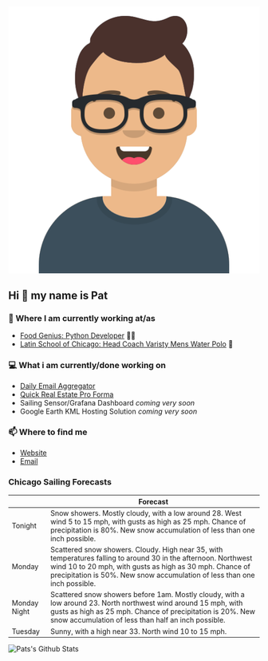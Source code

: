 [![Social banner for p-j-falconer](https://raw.githubusercontent.com/P-J-FALCONER/P-J-FALCONER/master/assets/avataaars.svg)](https://patfalconer.com/)
## Hi :wave: my name is Pat

### 💼 Where I am currently working at/as
- [Food Genius: Python Developer](https://getfoodgenius.com/) 🍔🐍
- [Latin School of Chicago: Head Coach Varisty Mens Water Polo](https://www.latinschool.org/) 🤽


### 💻 What i am currently/done working on
 - [Daily Email Aggregator](https://github.com/P-J-FALCONER/dott_daily_mail)
 - [Quick Real Estate Pro Forma](https://github.com/P-J-FALCONER/henry)
 - Sailing Sensor/Grafana Dashboard *coming very soon*
 - Google Earth KML Hosting Solution *coming very soon*

### 📫 Where to find me
 - [Website](https://patfalconer.com/)
 - [Email](mailto:patrick.j.falconer@gmail.com)


### Chicago Sailing Forecasts
|   | Forecast  |
|---|---|
| Tonight | Snow showers. Mostly cloudy, with a low around 28. West wind 5 to 15 mph, with gusts as high as 25 mph. Chance of precipitation is 80%. New snow accumulation of less than one inch possible. |
| Monday | Scattered snow showers. Cloudy. High near 35, with temperatures falling to around 30 in the afternoon. Northwest wind 10 to 20 mph, with gusts as high as 30 mph. Chance of precipitation is 50%. New snow accumulation of less than one inch possible. |
| Monday Night | Scattered snow showers before 1am. Mostly cloudy, with a low around 23. North northwest wind around 15 mph, with gusts as high as 25 mph. Chance of precipitation is 20%. New snow accumulation of less than half an inch possible. |
| Tuesday | Sunny, with a high near 33. North wind 10 to 15 mph. |

![Pats's Github Stats](https://github-readme-stats.vercel.app/api?username=p-j-falconer&show_icons=true&theme=radical)

